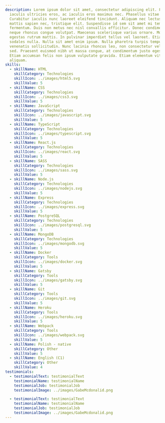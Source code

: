 ```yaml
---
description: Lorem ipsum dolor sit amet, consectetur adipiscing elit. Fusce
  iaculis ultricies eros, ac iaculis eros maximus nec. Phasellus vitae mi felis.
  Curabitur iaculis nunc laoreet eleifend tincidunt. Aliquam nec lectus varius,
  mattis sapien nec, tristique elit. Suspendisse id sem sit amet mi tempus
  fermentum. Duis non metus nec nisl convallis efficitur. Donec condimentum
  neque rhoncus congue volutpat. Maecenas scelerisque varius ornare. Morbi
  egestas rutrum mattis. In pulvinar imperdiet tellus vel laoreet. Etiam ac
  sodales nulla. Nulla sit amet enim ipsum. Nulla pharetra turpis tempus
  venenatis sollicitudin. Nunc lacinia rhoncus leo, non consectetur velit tempus
  sed. Praesent euismod nibh ut massa congue, at condimentum justo egestas.
  Etiam accumsan felis non ipsum vulputate gravida. Etiam elementum vitae nisl a
  aliquam.
skills:
  - skillName: HTML
    skillCategory: Technologies
    skillIcon: ../images/html5.svg
    skillValue: 5
  - skillName: CSS
    skillCategory: Technologies
    skillIcon: ../images/css3.svg
    skillValue: 5
  - skillName: JavaScript
    skillCategory: Technologies
    skillIcon: ../images/javascript.svg
    skillValue: 5
  - skillName: TypeScript
    skillCategory: Technologies
    skillIcon: ../images/typescript.svg
    skillValue: 5
  - skillName: React.js
    skillCategory: Technologies
    skillIcon: ../images/react.svg
    skillValue: 5
  - skillName: SASS
    skillCategory: Technologies
    skillIcon: ../images/sass.svg
    skillValue: 5
  - skillName: Node.js
    skillCategory: Technologies
    skillIcon: ../images/nodejs.svg
    skillValue: 5
  - skillName: Express
    skillCategory: Technologies
    skillIcon: ../images/express.svg
    skillValue: 5
  - skillName: PostgreSQL
    skillCategory: Technologies
    skillIcon: ../images/postgresql.svg
    skillValue: 5
  - skillName: MongoDB
    skillCategory: Technologies
    skillIcon: ../images/mongodb.svg
    skillValue: 5
  - skillName: Docker
    skillCategory: Tools
    skillIcon: ../images/docker.svg
    skillValue: 5
  - skillName: Gatsby
    skillCategory: Tools
    skillIcon: ../images/gatsby.svg
    skillValue: 5
  - skillName: Git
    skillCategory: Tools
    skillIcon: ../images/git.svg
    skillValue: 5
  - skillName: Heroku
    skillCategory: Tools
    skillIcon: ../images/heroku.svg
    skillValue: 5
  - skillName: Webpack
    skillCategory: Tools
    skillIcon: ../images/webpack.svg
    skillValue: 5
  - skillName: Polish - native
    skillCategory: Other
    skillValue: 5
  - skillName: English (C1)
    skillCategory: Other
    skillValue: 4
testimonials:
  - testimonialText: testimonialText
    testimonialName: testimonialName
    testimonialJob: testimonialJob
    testimonialImage: ../images/GabeMcdonalid.png

  - testimonialText: testimonialText
    testimonialName: testimonialName
    testimonialJob: testimonialJob
    testimonialImage: ../images/GabeMcdonalid.png
---
```

